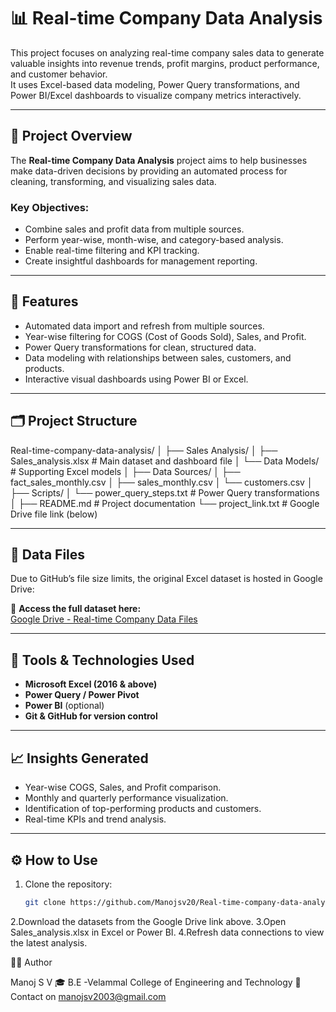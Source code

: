 # 📊 Real-time Company Data Analysis

This project focuses on analyzing real-time company sales data to generate valuable insights into revenue trends, profit margins, product performance, and customer behavior.  
It uses Excel-based data modeling, Power Query transformations, and Power BI/Excel dashboards to visualize company metrics interactively.

---

## 🚀 Project Overview

The **Real-time Company Data Analysis** project aims to help businesses make data-driven decisions by providing an automated process for cleaning, transforming, and visualizing sales data.

### Key Objectives:
- Combine sales and profit data from multiple sources.
- Perform year-wise, month-wise, and category-based analysis.
- Enable real-time filtering and KPI tracking.
- Create insightful dashboards for management reporting.

---

## 🧩 Features
- Automated data import and refresh from multiple sources.
- Year-wise filtering for COGS (Cost of Goods Sold), Sales, and Profit.
- Power Query transformations for clean, structured data.
- Data modeling with relationships between sales, customers, and products.
- Interactive visual dashboards using Power BI or Excel.

---

## 🗂️ Project Structure
Real-time-company-data-analysis/
│
├── Sales Analysis/
│ ├── Sales_analysis.xlsx # Main dataset and dashboard file
│ └── Data Models/ # Supporting Excel models
│
├── Data Sources/
│ ├── fact_sales_monthly.csv
│ ├── sales_monthly.csv
│ └── customers.csv
│
├── Scripts/
│ └── power_query_steps.txt # Power Query transformations
│
├── README.md # Project documentation
└── project_link.txt # Google Drive file link (below)


---

## 🔗 Data Files

Due to GitHub’s file size limits, the original Excel dataset is hosted in Google Drive:

📎 **Access the full dataset here:**  
[Google Drive - Real-time Company Data Files](https://drive.google.com/drive/folders/1qtaUjhMIZpoF35LPm_54T4hYtzWiJGm9?usp=sharing)

---

## 🧠 Tools & Technologies Used
- **Microsoft Excel (2016 & above)**
- **Power Query / Power Pivot**
- **Power BI** (optional)
- **Git & GitHub for version control**

---

## 📈 Insights Generated
- Year-wise COGS, Sales, and Profit comparison.
- Monthly and quarterly performance visualization.
- Identification of top-performing products and customers.
- Real-time KPIs and trend analysis.

---

## ⚙️ How to Use
1. Clone the repository:
   ```bash
   git clone https://github.com/Manojsv20/Real-time-company-data-analysis.git
2.Download the datasets from the Google Drive link above.
3.Open Sales_analysis.xlsx in Excel or Power BI.
4.Refresh data connections to view the latest analysis.

👨‍💻 Author

Manoj S V
🎓 B.E -Velammal College of Engineering and Technology
📧 Contact on manojsv2003@gmail.com
